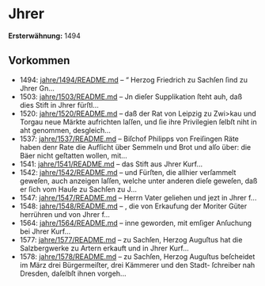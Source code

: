 # Jhrer

**Ersterwähnung:** 1494

## Vorkommen
- 1494: [jahre/1494/README.md](../jahre/1494/README.md) – “ Herzog Friedrich zu Sachſen ſind zu Jhrer Gn...
- 1503: [jahre/1503/README.md](../jahre/1503/README.md) – Jn dieſer
Supplikation ſteht auh, daß dies Stift in Jhrer fürſtl...
- 1520: [jahre/1520/README.md](../jahre/1520/README.md) – daß der Rat von Leipzig zu Zwi>kau und Torgau
neue Märkte aufrichten laſſen, und ſie ihre Privilegien ſelbſt
niht in aht genommen, desgleich...
- 1537: [jahre/1537/README.md](../jahre/1537/README.md) – Biſchof Philipps von Freiſingen Räte haben denr
Rate die Aufſicht über Semmeln und Brot und alſo über:
die Bäer nicht geſtatten wollen, mit...
- 1541: [jahre/1541/README.md](../jahre/1541/README.md) – das Stift aus Jhrer Kurf...
- 1542: [jahre/1542/README.md](../jahre/1542/README.md) – und Fürſten, die allhier verſammelt geweſen, auch
anzeigen laſſen, welche unter anderen dieſe geweſen, daß er
ſich vom Hauſe zu Sachſen zu J...
- 1547: [jahre/1547/README.md](../jahre/1547/README.md) – Herrn Vater geliehen und jezt in Jhrer
f...
- 1548: [jahre/1548/README.md](../jahre/1548/README.md) – , die von Erkaufung der Moriter
Güter herrühren und von Jhrer f...
- 1564: [jahre/1564/README.md](../jahre/1564/README.md) – inne geworden, mit emſiger Anſuchung bei Jhrer Kurf...
- 1577: [jahre/1577/README.md](../jahre/1577/README.md) – zu Sachſen, Herzog Auguſtus hat die
Salzbergwerke zu Artern erkauft und in Jhrer Kurf...
- 1578: [jahre/1578/README.md](../jahre/1578/README.md) – zu Sachſen, Herzog Auguſtus beſcheidet im
März drei Bürgermeiſter, drei Kämmerer und den Stadt-
ſchreiber nah Dresden, daſelbſt ihnen vorgeh...
